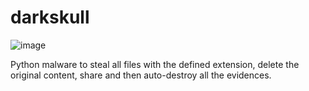 # darkskull
![image](https://user-images.githubusercontent.com/65406173/126813287-6e373379-9163-4a07-983d-31ee17678f3b.png)

Python malware to steal all files with the defined extension, delete the original content, share and then auto-destroy all the evidences.
